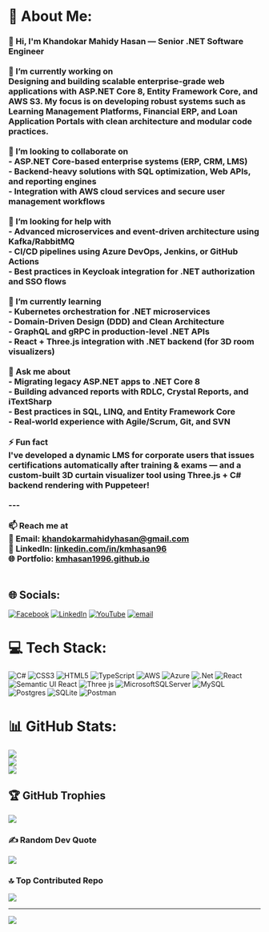 # 💫 About Me:
### 👋 Hi, I'm Khandokar Mahidy Hasan — Senior .NET Software Engineer<br><br>🔭 I’m currently working on  <br>Designing and building **scalable enterprise-grade web applications** with **ASP.NET Core 8**, **Entity Framework Core**, and **AWS S3**. My focus is on developing robust systems such as **Learning Management Platforms**, **Financial ERP**, and **Loan Application Portals** with clean architecture and modular code practices.<br><br>👯 I’m looking to collaborate on  <br>- **ASP.NET Core-based enterprise systems** (ERP, CRM, LMS)  <br>- Backend-heavy solutions with **SQL optimization**, **Web APIs**, and **reporting engines**  <br>- Integration with **AWS cloud services** and secure **user management workflows**<br><br>🤝 I’m looking for help with  <br>- **Advanced microservices** and **event-driven architecture** using **Kafka/RabbitMQ**  <br>- **CI/CD pipelines** using **Azure DevOps**, **Jenkins**, or **GitHub Actions**  <br>- Best practices in **Keycloak integration** for .NET authorization and SSO flows<br><br>🌱 I’m currently learning  <br>- **Kubernetes orchestration** for .NET microservices  <br>- **Domain-Driven Design (DDD)** and **Clean Architecture**  <br>- **GraphQL** and **gRPC** in production-level .NET APIs  <br>- **React + Three.js** integration with .NET backend (for 3D room visualizers)<br><br>💬 Ask me about  <br>- Migrating legacy ASP.NET apps to **.NET Core 8**  <br>- Building advanced reports with **RDLC**, **Crystal Reports**, and **iTextSharp**  <br>- Best practices in **SQL**, **LINQ**, and **Entity Framework Core**  <br>- Real-world experience with **Agile/Scrum**, **Git**, and **SVN**<br><br>⚡ Fun fact  <br>I've developed a dynamic LMS for corporate users that issues certifications automatically after training & exams — and a custom-built 3D curtain visualizer tool using **Three.js** + **C# backend rendering with Puppeteer**!<br><br>---<br><br>📫 **Reach me at**  <br>📧 Email: khandokarmahidyhasan@gmail.com  <br>🔗 LinkedIn: [linkedin.com/in/kmhasan96](https://www.linkedin.com/in/kmhasan96/)  <br>🌐 Portfolio: [kmhasan1996.github.io](https://kmhasan1996.github.io/)<br><br>


## 🌐 Socials:
[![Facebook](https://img.shields.io/badge/Facebook-%231877F2.svg?logo=Facebook&logoColor=white)](https://facebook.com/kmhasan1996) [![LinkedIn](https://img.shields.io/badge/LinkedIn-%230077B5.svg?logo=linkedin&logoColor=white)](https://linkedin.com/in/kmhasan1996) [![YouTube](https://img.shields.io/badge/YouTube-%23FF0000.svg?logo=YouTube&logoColor=white)](https://youtube.com/@@khandokarmahidyhasan3839) [![email](https://img.shields.io/badge/Email-D14836?logo=gmail&logoColor=white)](mailto:khandokarmahidyhasan@gmail.com) 

# 💻 Tech Stack:
![C#](https://img.shields.io/badge/c%23-%23239120.svg?style=for-the-badge&logo=csharp&logoColor=white) ![CSS3](https://img.shields.io/badge/css3-%231572B6.svg?style=for-the-badge&logo=css3&logoColor=white) ![HTML5](https://img.shields.io/badge/html5-%23E34F26.svg?style=for-the-badge&logo=html5&logoColor=white) ![TypeScript](https://img.shields.io/badge/typescript-%23007ACC.svg?style=for-the-badge&logo=typescript&logoColor=white) ![AWS](https://img.shields.io/badge/AWS-%23FF9900.svg?style=for-the-badge&logo=amazon-aws&logoColor=white) ![Azure](https://img.shields.io/badge/azure-%230072C6.svg?style=for-the-badge&logo=microsoftazure&logoColor=white) ![.Net](https://img.shields.io/badge/.NET-5C2D91?style=for-the-badge&logo=.net&logoColor=white) ![React](https://img.shields.io/badge/react-%2320232a.svg?style=for-the-badge&logo=react&logoColor=%2361DAFB) ![Semantic UI React](https://img.shields.io/badge/Semantic%20UI%20React-%2335BDB2.svg?style=for-the-badge&logo=SemanticUIReact&logoColor=white) ![Three js](https://img.shields.io/badge/threejs-black?style=for-the-badge&logo=three.js&logoColor=white) ![MicrosoftSQLServer](https://img.shields.io/badge/Microsoft%20SQL%20Server-CC2927?style=for-the-badge&logo=microsoft%20sql%20server&logoColor=white) ![MySQL](https://img.shields.io/badge/mysql-4479A1.svg?style=for-the-badge&logo=mysql&logoColor=white) ![Postgres](https://img.shields.io/badge/postgres-%23316192.svg?style=for-the-badge&logo=postgresql&logoColor=white) ![SQLite](https://img.shields.io/badge/sqlite-%2307405e.svg?style=for-the-badge&logo=sqlite&logoColor=white) ![Postman](https://img.shields.io/badge/Postman-FF6C37?style=for-the-badge&logo=postman&logoColor=white)
# 📊 GitHub Stats:
![](https://github-readme-stats.vercel.app/api?username=kmhasan1996&theme=dark&hide_border=false&include_all_commits=true&count_private=true)<br/>
![](https://nirzak-streak-stats.vercel.app/?user=kmhasan1996&theme=dark&hide_border=false)<br/>
![](https://github-readme-stats.vercel.app/api/top-langs/?username=kmhasan1996&theme=dark&hide_border=false&include_all_commits=true&count_private=true&layout=compact)

## 🏆 GitHub Trophies
![](https://github-profile-trophy.vercel.app/?username=kmhasan1996&theme=radical&no-frame=false&no-bg=true&margin-w=4)

### ✍️ Random Dev Quote
![](https://quotes-github-readme.vercel.app/api?type=horizontal&theme=radical)

### 🔝 Top Contributed Repo
![](https://github-contributor-stats.vercel.app/api?username=kmhasan1996&limit=5&theme=dark&combine_all_yearly_contributions=true)

---
[![](https://visitcount.itsvg.in/api?id=kmhasan1996&icon=0&color=0)](https://visitcount.itsvg.in)

<!-- Proudly created with GPRM ( https://gprm.itsvg.in ) -->
